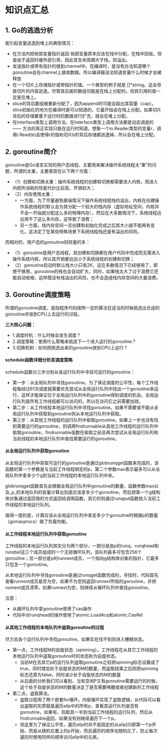 # 知识点汇总
## 1. Go的逃逸分析
能引起变量逃逸到堆上的典型情况：
* 在方法内把局部变量指针返回 局部变量原本应该在栈中分配，在栈中回收。但是由于返回时被外部引用，因此其生命周期大于栈，则溢出。
* 发送指针或带有指针的值到channel中。在编译时，是没有办法知道哪个goroutine会在channel上接收数据。所以编译器没法知道变量什么时候才会被释放
* 在一个切片上存储指针或带指针的值。一个典型的例子就是 []*string。这会导致切片的内容逃逸。尽管其后面的数组可能是在栈上分配的，但其引用的值一定是在堆上。
* slice的背后数组被重新分配了，因为append时可能会超出其容量（cap）。slice初始化的地方在编译时是可以知道的，它最开始会在栈上分配。如果切片背后的存储要基于运行时的数据进行扩充，就会在堆上分配。
* 在interface类型上调用方法。在Interface类型上调用方法都是动态调度的 —— 方法的真正实现只能在运行时知道。想象一个io.Reader类型的变量r，调用r.Read(b)会使得r的值和切片b的背后存储都逃逸掉，所以会在堆上分配。

## 2. goroutine简介
goroutine是Go语言实现的用户态线程，主要用来解决操作系统线程太“重”的问题，所谓的太重，主要表现在以下两个方面：
* （1）创建和切换太重：操作系统线程的创建和切换都需要进入内核，而进入内核所消耗的性能代价比较高，开销较大；
* （2）内存使用太重：
    - 一方面，为了尽量避免极端情况下操作系统线程栈的溢出，内核在创建操作系统线程时默认会为其分配一个较大的栈内存（虚拟地址空间，内核并不会一开始就分配这么多的物理内存），然后在大多数情况下，系统线程远远用不了这么多内存，这导致了浪费；
    - 另一方面，栈内存空间一旦创建和初始化完成之后其大小就不能再有变化，这决定了在某些特殊场景下系统线程栈还是有溢出的风险。

而相对的，用户态的goroutine则轻量的多：
* （1）goroutine是用户态线程，其创建和切换都在用户代码中完成而无需进入操作系统内核，所以其开销要远远小于系统线程的创建和切换；
* （2）goroutine启动时默认栈大小只有2K，这在多数情况下已经够用了，即使不够用，goroutine的栈也会自动扩大，同时，如果栈太大了过于浪费它还能自动收缩，这样既没有栈溢出的风险，也不会造成栈内存空间的大量浪费。

## 3. Goroutine调度策略
所谓的goroutine调度，是指程序代码按照一定的算法在适当的时候挑选出合适的goroutine并放到CPU上去运行的过程。

**三大核心问题：**
* 1.调度时机：什么时候会发生调度？
* 2.调度策略：使用什么策略来挑选下一个进入运行的goroutine？
* 3.切换机制：如何把挑选出来的goroutine放到CPU上运行？

#### schedule函数详细分析其调度策略
schedule函数分三步分别从各运行队列中寻找可运行的goroutine：
* 第一步：从全局队列中寻找goroutine。为了保证调度的公平性，每个工作线程每经过61次调度就需要优先尝试从全局运行队列中找出一个goroutine来运行，这样才能保证位于全局运行队列中的goroutine得到调度的机会。全局运行队列是所有工作线程都可以访问的，所以在访问它之前需要加锁。
* 第二步：从工作线程本地运行队列中寻找goroutine。如果不需要或不能从全局运行队列中获取到goroutine则从本地运行队列中获取。
* 第三步：从其他工作线程的运行队列中偷取goroutine。如果上一步也没有找到需要运行的goroutine，则调用findrunnable从其他工作线程的运行队列中偷取goroutine，findrunnable函数在偷取之前会再次尝试从全局运行队列和当前线程的本地运行队列中查找需要运行的goroutine。

#### 从全局运行队列中获取goroutine
从全局运行队列中获取可运行的goroutine是通过globrunqget函数来完成的，该函数的第一个参数是与当前工作线程绑定的p，第二个参数max表示最多可以从全局队列中拿多少个g到当前工作线程的本地运行队列中来。

globrunqget函数首先会根据全局运行队列中goroutine的数量，函数参数max以及_p_的本地队列的容量计算出到底应该拿多少个goroutine，然后把第一个g结构体对象通过返回值的方式返回给调用函数，其它的则通过runqput函数放入当前工作线程的本地运行队列。

值得一提的是，计算应该从全局运行队列中拿走多少个goroutine时根据p的数量（gomaxprocs）做了负载均衡。

#### 从工作线程本地运行队列中获取goroutine
工作线程的本地运行队列其实分为两个部分，一部分是由p的runq、runqhead和runqtail这三个成员组成的一个无锁循环队列，该队列最多可包含256个goroutine；另一部分是p的runnext成员，一个指向g结构体对象的指针，它最多只包含一个goroutine。

从本地运行队列中寻找goroutine是通过runqget函数完成的，寻找时，代码首先查看runnext成员是否为空，如果不为空则返回runnext所指的goroutine，并把runnext成员清零，如果runnext为空，则继续从循环队列中查找goroutine。

注意：
* 从循环队列中拿goroutine使用了cas操作
* 代码中对runqhead的操作使用了atomic.LoadAcq和atomic.CasRel

#### 从其他工作线程的本地队列中盗取goroutine的过程

尽力去各个运行队列中寻找goroutine，如果实在找不到则进入睡眠状态。

* 第一点，工作线程M的自旋状态（spinning）。工作线程在从其它工作线程的本地运行队列中盗取goroutine时的状态称为自旋状态。
    - 当前M在去其它p的运行队列盗取goroutine之前把spinning标志设置成了true，同时增加处于自旋状态的M的数量，而盗取结束之后则把spinning标志还原为false，同时减少处于自旋状态的M的数量
    - 从后面的分析我们可以看到，当有空闲P又有goroutine需要运行的时候，这个处于自旋状态的M的数量决定了是否需要唤醒或者创建新的工作线程
* 第二点，盗取算法。
    - 盗取过程用了两个嵌套for循环。内层循环实现了盗取逻辑，从代码可以看出盗取的实质就是遍历allp中的所有p，查看其运行队列是否有goroutine，如果有，则取其一半到当前工作线程的运行队列，然后从findrunnable返回，如果没有则继续遍历下一个p。
    - 但这里为了保证公平性，遍历allp时并不是固定的从allp[0]即第一个p开始，而是从随机位置上的p开始，而且遍历的顺序也随机化了，防止每次遍历时使用同样的顺序访问allp中的元素。



